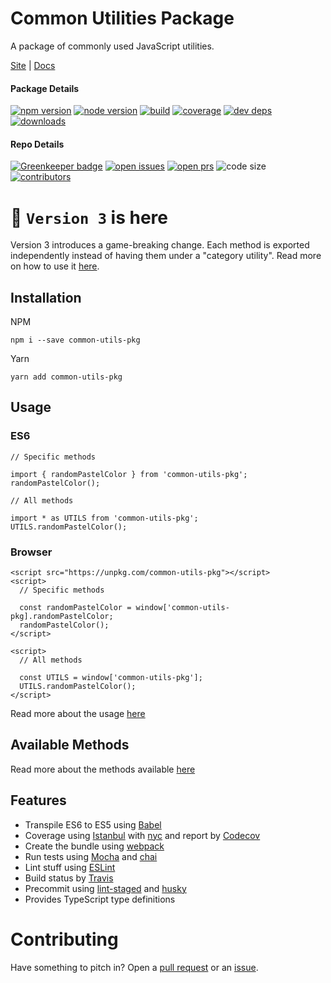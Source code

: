 # Common Utilities Package

A package of commonly used JavaScript utilities.

[Site](https://iamdevlinph.github.io/common-utils-pkg/) | [Docs](https://iamdevlinph.github.io/common-utils-pkg/docs.html)

#### Package Details

[![npm version][npm-img]][npm-url]
[![node version][node-img]][node-url]
[![build][travis-img]][travis-url]
[![coverage][codecov-img]][codecov-url]
[![dev deps][devdeps-img]][devdeps-url]
[![downloads][downloads-img]][downloads-url]

#### Repo Details

[![Greenkeeper badge](https://badges.greenkeeper.io/iamdevlinph/common-utils-pkg.svg?style=flat-square)](https://greenkeeper.io/)
[![open issues][issues-img]][issues-url]
[![open prs][pr-img]][pr-url]
![code size](https://img.shields.io/github/languages/code-size/iamdevlinph/common-utils-pkg.svg?style=flat-square&maxAge=7200)
[![contributors][contributor-img]][contributor-url]

# :tada: `Version 3` is here
Version 3 introduces a game-breaking change. Each method is exported independently instead of having them under a "category utility". Read more on how to use it [here](https://iamdevlinph.github.io/common-utils-pkg/usage.html).

## Installation
NPM
```
npm i --save common-utils-pkg
```
Yarn
```
yarn add common-utils-pkg
```

## Usage

### ES6

```
// Specific methods

import { randomPastelColor } from 'common-utils-pkg';
randomPastelColor();
```

```
// All methods

import * as UTILS from 'common-utils-pkg';
UTILS.randomPastelColor();
```

### Browser

```
<script src="https://unpkg.com/common-utils-pkg"></script>
<script>
  // Specific methods

  const randomPastelColor = window['common-utils-pkg].randomPastelColor;
  randomPastelColor();
</script>
```

```
<script>
  // All methods

  const UTILS = window['common-utils-pkg'];
  UTILS.randomPastelColor();
</script>
```

Read more about the usage [here](https://iamdevlinph.github.io/common-utils-pkg/usage.html)

## Available Methods

Read more about the methods available [here](https://iamdevlinph.github.io/common-utils-pkg/docs.html)

## Features
* Transpile ES6 to ES5 using [Babel](https://github.com/babel/babel)
* Coverage using [Istanbul](https://github.com/gotwarlost/istanbul) with [nyc](https://github.com/istanbuljs/nyc) and report by [Codecov](https://github.com/codecov/codecov-node)
* Create the bundle using [webpack](https://github.com/webpack/webpack)
* Run tests using [Mocha](https://github.com/mochajs/mocha) and [chai](https://github.com/chaijs/chai)
* Lint stuff using [ESLint](https://github.com/eslint/eslint)
* Build status by [Travis](https://github.com/travis-ci/travis-ci)
* Precommit using [lint-staged](https://github.com/okonet/lint-staged) and [husky](https://github.com/typicode/husky)
* Provides TypeScript type definitions
<!-- ![typedef](./docs/img/ts-type-def.png) -->

# Contributing
Have something to pitch in? Open a [pull request](https://github.com/iamdevlinph/common-utils-pkg/pulls) or an [issue](https://github.com/iamdevlinph/common-utils-pkg/issues/new).

<!-- ## Commands
Run by `npm run <script>`
* `build:clean` - Deletes the build folder.
* `build` - Builds `dev` and `prod` ready files.
* `cover:serve` - Serve the coverage report page. Open at `http://localhost:8080/`.
* `cover` - Run coverage tool.
* `docu:serve` - Serve the documentation page. Open at `http://localhost:8080/`.
* `docu` - Generated a `.json` documentation file that will be used by the `docs.html` page.
* `lint:install` - Install precommit related tools. It sometimes doesn't install properly.
* `lint` - Runs the ESLint linter on the `src/` folder.
* `precommit` - The precommit hook which runs `lint-staged` to lint staged files on commit.
* `prepare` - Runs `build` before publishing a new version of the package.
* `test:watch` - Re-run tests on file changes.
* `test` - Run the tests -->

<!-- ## To Do's
- [ ] Immutable arrays and objects
- [ ] Update `takes(func, [...required])` to `takes(func, [...required], [...optional])`
- [ ] Update `takes` to support `typeof` `any`
- [ ] Update `argTypesMatch` to support `typeof` `any` -->

[contributor-img]: https://img.shields.io/github/contributors/iamdevlinph/common-utils-pkg.svg?style=flat-square&maxAge=7200
[contributor-url]: https://github.com/iamdevlinph/common-utils-pkg/graphs/contributors
[deps-img]: https://img.shields.io/david/iamdevlinph/common-utils-pkg.svg?style=flat-square&maxAge=7200
[deps-url]: https://david-dm.org/iamdevlinph/common-utils-pkg
[devdeps-img]: https://img.shields.io/david/dev/iamdevlinph/common-utils-pkg.svg?style=flat-square&maxAge=7200
[devdeps-url]: https://david-dm.org/iamdevlinph/common-utils-pkg?type=dev
[downloads-img]: https://img.shields.io/npm/dm/common-utils-pkg.svg?style=flat-square&maxAge=7200
[downloads-url]: https://npmcharts.com/compare/common-utils-pkg?minimal=true
[issues-img]: https://img.shields.io/github/issues/iamdevlinph/common-utils-pkg.svg?style=flat-square&maxAge=7200
[issues-url]: https://github.com/iamdevlinph/common-utils-pkg/issues
[node-img]: https://img.shields.io/node/v/common-utils-pkg.svg?style=flat-square&maxAge=7200
[node-url]: https://nodejs.org/en/
[npm-img]: https://img.shields.io/npm/v/common-utils-pkg.svg?style=flat-square&maxAge=7200
[npm-url]: https://www.npmjs.com/package/common-utils-pkg
[pr-img]: https://img.shields.io/github/issues-pr/iamdevlinph/common-utils-pkg.svg?style=flat-square&maxAge=7200
[pr-url]: https://github.com/iamdevlinph/common-utils-pkg/pulls
[travis-img]: https://img.shields.io/travis/iamdevlinph/common-utils-pkg/master.svg?style=flat-square&maxAge=7200
[travis-url]: https://travis-ci.org/iamdevlinph/common-utils-pkg
[codecov-img]: https://img.shields.io/codecov/c/github/iamdevlinph/common-utils-pkg.svg?style=flat-square&maxAge=7200
[codecov-url]: https://codecov.io/gh/iamdevlinph/common-utils-pkg
[forks-img]: https://img.shields.io/github/forks/iamdevlinph/common-utils-pkg.svg?style=social&label=Fork&maxAge=7200
[forks-url]: https://github.com/iamdevlinph/common-utils-pkg/network/members
[stars-img]: https://img.shields.io/github/stars/iamdevlinph/common-utils-pkg.svg?style=social&label=Stars&maxAge=7200
[stars-url]: https://github.com/iamdevlinph/common-utils-pkg/stargazers
